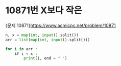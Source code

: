 # 10871번 X보다 작은 
{문제 10871}https://www.acmicpc.net/problem/10871
~~~python
n, x = map(int, input().split())
arr = list(map(int, input().split()))

for i in arr :
    if i < x :
        print(i, end = " ")
~~~
